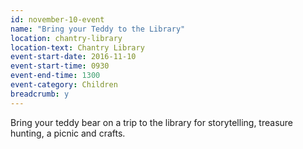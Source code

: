 ```yaml
---
id: november-10-event
name: "Bring your Teddy to the Library"
location: chantry-library
location-text: Chantry Library
event-start-date: 2016-11-10
event-start-time: 0930
event-end-time: 1300
event-category: Children
breadcrumb: y
---
```

Bring your teddy bear on a trip to the library for storytelling, treasure hunting, a picnic and crafts.

